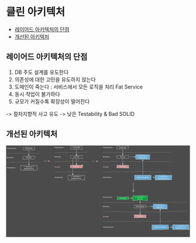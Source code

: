 # 클린 아키텍처

- [레이어드 아키텍처의 단점](#레이어드-아키텍처의-단점)
- [개선된 아키텍처](#개선된-아키텍처)

## 레이어드 아키텍처의 단점

1. DB 주도 설계를 유도한다
2. 의존성에 대한 고민을 유도하지 않는다
3. 도메인이 죽는다 : 서비스에서 모든 로직을 처리 Fat Service
4. 동시 작업이 불가하다
5. 규모가 커질수록 확장성이 떨어진다

-> 절차지향적 사고 유도 -> 낮은 Testability & Bad SOLID

## 개선된 아키텍처

![](./clean-architecture.assets/arch-v1.excalidraw.svg)

